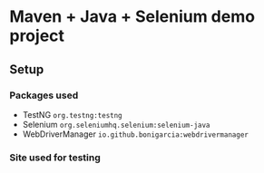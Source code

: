 # Maven + Java + Selenium demo project
## Setup
### Packages used
- TestNG `org.testng:testng`
- Selenium `org.seleniumhq.selenium:selenium-java`
- WebDriverManager `io.github.bonigarcia:webdrivermanager`
### Site used for testing